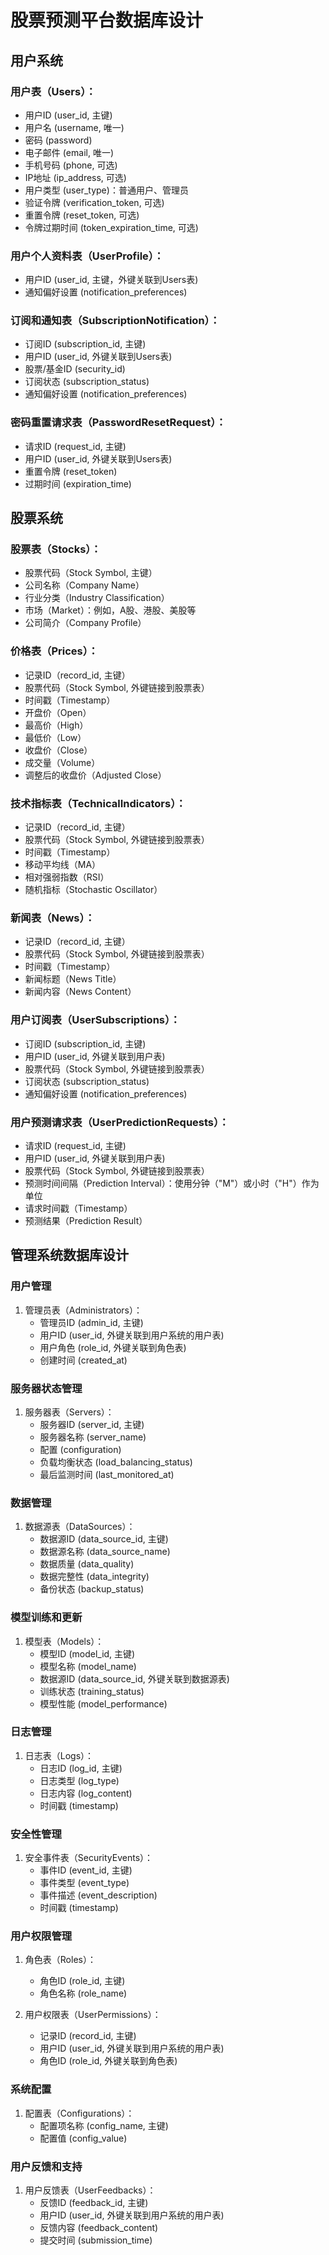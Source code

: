# 股票预测平台数据库设计

## 用户系统

### 用户表（Users）：

- 用户ID (user_id, 主键)
- 用户名 (username, 唯一)
- 密码 (password)
- 电子邮件 (email, 唯一)
- 手机号码 (phone, 可选)
- IP地址 (ip_address, 可选)
- 用户类型 (user_type)：普通用户、管理员
- 验证令牌 (verification_token, 可选)
- 重置令牌 (reset_token, 可选)
- 令牌过期时间 (token_expiration_time, 可选)

### 用户个人资料表（UserProfile）：

- 用户ID (user_id, 主键，外键关联到Users表)
- 通知偏好设置 (notification_preferences)

### 订阅和通知表（SubscriptionNotification）：

- 订阅ID (subscription_id, 主键)
- 用户ID (user_id, 外键关联到Users表)
- 股票/基金ID (security_id)
- 订阅状态 (subscription_status)
- 通知偏好设置 (notification_preferences)

### 密码重置请求表（PasswordResetRequest）：

- 请求ID (request_id, 主键)
- 用户ID (user_id, 外键关联到Users表)
- 重置令牌 (reset_token)
- 过期时间 (expiration_time)

## 股票系统

### 股票表（Stocks）：

- 股票代码（Stock Symbol, 主键）
- 公司名称（Company Name）
- 行业分类（Industry Classification）
- 市场（Market）：例如，A股、港股、美股等
- 公司简介（Company Profile）

### 价格表（Prices）：

- 记录ID（record_id, 主键）
- 股票代码（Stock Symbol, 外键链接到股票表）
- 时间戳（Timestamp）
- 开盘价（Open）
- 最高价（High）
- 最低价（Low）
- 收盘价（Close）
- 成交量（Volume）
- 调整后的收盘价（Adjusted Close）

### 技术指标表（TechnicalIndicators）：

- 记录ID（record_id, 主键）
- 股票代码（Stock Symbol, 外键链接到股票表）
- 时间戳（Timestamp）
- 移动平均线（MA）
- 相对强弱指数（RSI）
- 随机指标（Stochastic Oscillator）

### 新闻表（News）：

- 记录ID（record_id, 主键）
- 股票代码（Stock Symbol, 外键链接到股票表）
- 时间戳（Timestamp）
- 新闻标题（News Title）
- 新闻内容（News Content）

### 用户订阅表（UserSubscriptions）：

- 订阅ID (subscription_id, 主键)
- 用户ID (user_id, 外键关联到用户表)
- 股票代码（Stock Symbol, 外键链接到股票表）
- 订阅状态 (subscription_status)
- 通知偏好设置 (notification_preferences)

### 用户预测请求表（UserPredictionRequests）：

- 请求ID (request_id, 主键)
- 用户ID (user_id, 外键关联到用户表)
- 股票代码（Stock Symbol, 外键链接到股票表）
- 预测时间间隔（Prediction Interval）：使用分钟（"M"）或小时（"H"）作为单位
- 请求时间戳（Timestamp）
- 预测结果（Prediction Result）

## 管理系统数据库设计

### 用户管理

1. 管理员表（Administrators）：
   - 管理员ID (admin_id, 主键)
   - 用户ID (user_id, 外键关联到用户系统的用户表)
   - 用户角色 (role_id, 外键关联到角色表)
   - 创建时间 (created_at)

### 服务器状态管理

1. 服务器表（Servers）：
   - 服务器ID (server_id, 主键)
   - 服务器名称 (server_name)
   - 配置 (configuration)
   - 负载均衡状态 (load_balancing_status)
   - 最后监测时间 (last_monitored_at)

### 数据管理

1. 数据源表（DataSources）：
   - 数据源ID (data_source_id, 主键)
   - 数据源名称 (data_source_name)
   - 数据质量 (data_quality)
   - 数据完整性 (data_integrity)
   - 备份状态 (backup_status)

### 模型训练和更新

1. 模型表（Models）：
   - 模型ID (model_id, 主键)
   - 模型名称 (model_name)
   - 数据源ID (data_source_id, 外键关联到数据源表)
   - 训练状态 (training_status)
   - 模型性能 (model_performance)

### 日志管理

1. 日志表（Logs）：
   - 日志ID (log_id, 主键)
   - 日志类型 (log_type)
   - 日志内容 (log_content)
   - 时间戳 (timestamp)

### 安全性管理

1. 安全事件表（SecurityEvents）：
   - 事件ID (event_id, 主键)
   - 事件类型 (event_type)
   - 事件描述 (event_description)
   - 时间戳 (timestamp)

### 用户权限管理

1. 角色表（Roles）：
   - 角色ID (role_id, 主键)
   - 角色名称 (role_name)

2. 用户权限表（UserPermissions）：
   - 记录ID (record_id, 主键)
   - 用户ID (user_id, 外键关联到用户系统的用户表)
   - 角色ID (role_id, 外键关联到角色表)

### 系统配置

1. 配置表（Configurations）：
   - 配置项名称 (config_name, 主键)
   - 配置值 (config_value)

### 用户反馈和支持

1. 用户反馈表（UserFeedbacks）：
   - 反馈ID (feedback_id, 主键)
   - 用户ID (user_id, 外键关联到用户系统的用户表)
   - 反馈内容 (feedback_content)
   - 提交时间 (submission_time)
